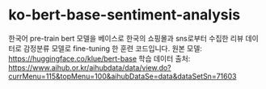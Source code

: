 # ko-bert-base-sentiment-analysis

한국어 pre-train bert 모델을 베이스로 한국의 쇼핑몰과 sns로부터 수집한 리뷰 데이터로  감정분류 모델로 fine-tuning 한 훈련 코드입니다.
원본 모델: https://huggingface.co/klue/bert-base
학습 데이터 출처: https://www.aihub.or.kr/aihubdata/data/view.do?currMenu=115&topMenu=100&aihubDataSe=data&dataSetSn=71603

